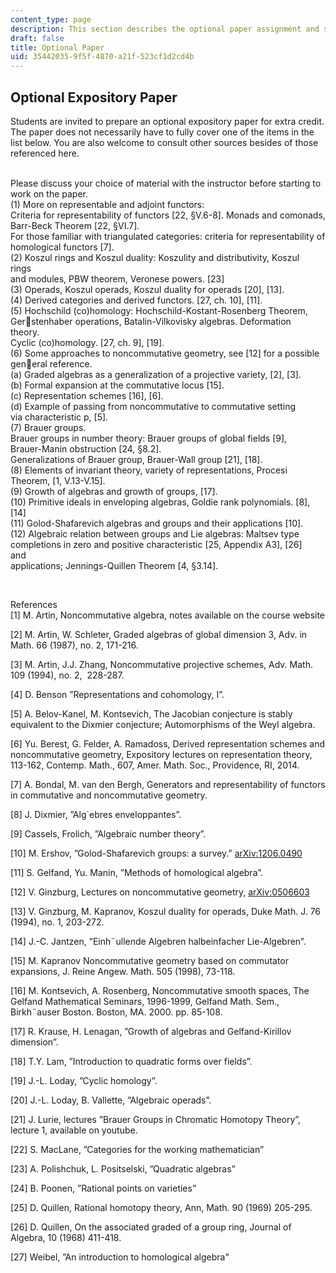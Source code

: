 ```yaml
---
content_type: page
description: This section describes the optional paper assignment and suggested topics.
draft: false
title: Optional Paper
uid: 35442035-9f5f-4870-a21f-523cf1d2cd4b
---
```

## Optional Expository Paper

Students are invited to prepare an optional expository paper for extra credit. The paper does not necessarily have to fully cover one of the items in the list below. You are also welcome to consult other sources besides of those referenced here.     
 

Please discuss your choice of material with the instructor before starting to work on the paper.     
(1) More on representable and adjoint functors:     
Criteria for representability of functors \[22, §V.6-8\]. Monads and comonads, Barr-Beck Theorem \[22, §VI.7\].     
For those familiar with triangulated categories: criteria for representability of homological functors \[7\].     
(2) Koszul rings and Koszul duality: Koszulity and distributivity, Koszul rings     
and modules, PBW theorem, Veronese powers. \[23\]     
(3) Operads, Koszul operads, Koszul duality for operads \[20\], \[13\].     
(4) Derived categories and derived functors. \[27, ch. 10\], \[11\].     
(5) Hochschild (co)homology: Hochschild-Kostant-Rosenberg Theorem, Gerstenhaber operations, Batalin-Vilkovisky algebras. Deformation theory.     
Cyclic (co)homology. \[27, ch. 9\], \[19\].     
(6) Some approaches to noncommutative geometry, see \[12\] for a possible general reference.     
(a) Graded algebras as a generalization of a projective variety, \[2\], \[3\].     
(b) Formal expansion at the commutative locus \[15\].     
(c) Representation schemes \[16\], \[6\].     
(d) Example of passing from noncommutative to commutative setting via characteristic p, \[5\].     
(7) Brauer groups.     
Brauer groups in number theory: Brauer groups of global fields \[9\],     
Brauer-Manin obstruction \[24, §8.2\].     
Generalizations of Brauer group, Brauer-Wall group \[21\], \[18\].     
(8) Elements of invariant theory, variety of representations, Procesi Theorem, \[1, V.13-V.15\].     
(9) Growth of algebras and growth of groups, \[17\].     
(10) Primitive ideals in enveloping algebras, Goldie rank polynomials. \[8\], \[14\]     
(11) Golod-Shafarevich algebras and groups and their applications \[10\].     
(12) Algebraic relation between groups and Lie algebras: Maltsev type completions in zero and positive characteristic \[25, Appendix A3\], \[26\] and     
applications; Jennings-Quillen Theorem \[4, §3.14\].

 

References     
\[1\] M. Artin, Noncommutative algebra, notes available on the course website

\[2\] M. Artin, W. Schleter, Graded algebras of global dimension 3, Adv. in Math. 66 (1987), no. 2, 171-216.

\[3\] M. Artin, J.J. Zhang, Noncommutative projective schemes, Adv. Math. 109 (1994), no. 2,  228-287.   

\[4\] D. Benson ”Representations and cohomology, I”.   

\[5\] A. Belov-Kanel, M. Kontsevich, The Jacobian conjecture is stably equivalent to the Dixmier conjecture; Automorphisms of the Weyl algebra.   

\[6\] Yu. Berest, G. Felder, A. Ramadoss, Derived representation schemes and noncommutative geometry, Expository lectures on representation theory, 113-162, Contemp. Math., 607, Amer. Math. Soc., Providence, RI, 2014.   

\[7\] A. Bondal, M. van den Bergh, Generators and representability of functors in commutative and noncommutative geometry.   

\[8\] J. Dixmier, ”Alg\`ebres enveloppantes”.   

\[9\] Cassels, Frolich, ”Algebraic number theory”.   

\[10\] M. Ershov, ”Golod-Shafarevich groups: a survey.” [arXiv:1206.0490](https://arxiv.org/abs/1206.0490)   

\[11\] S. Gelfand, Yu. Manin, ”Methods of homological algebra”.   

\[12\] V. Ginzburg, Lectures on noncommutative geometry, [arXiv:0506603](https://arxiv.org/abs/math/0506603)  

\[13\] V. Ginzburg, M. Kapranov, Koszul duality for operads, Duke Math. J. 76 (1994), no. 1, 203-272.   

\[14\] J.-C. Jantzen, ”Einh¨ullende Algebren halbeinfacher Lie-Algebren”.   

\[15\] M. Kapranov Noncommutative geometry based on commutator expansions, J. Reine Angew. Math. 505 (1998), 73-118.   

\[16\] M. Kontsevich, A. Rosenberg, Noncommutative smooth spaces, The Gelfand Mathematical Seminars, 1996-1999, Gelfand Math. Sem., Birkh¨auser Boston. Boston, MA. 2000. pp. 85-108.   

\[17\] R. Krause, H. Lenagan, ”Growth of algebras and Gelfand-Kirillov dimension”.   

\[18\] T.Y. Lam, ”Introduction to quadratic forms over fields”.   

\[19\] J.-L. Loday, ”Cyclic homology”.   

\[20\] J.-L. Loday, B. Vallette, ”Algebraic operads”.   

\[21\] J. Lurie, lectures ”Brauer Groups in Chromatic Homotopy Theory”, lecture 1, available on youtube.   

\[22\] S. MacLane, ”Categories for the working mathematician”   

\[23\] A. Polishchuk, L. Positselski, ”Quadratic algebras”   

\[24\] B. Poonen, ”Rational points on varieties” 

\[25\] D. Quillen, Rational homotopy theory, Ann, Math. 90 (1969) 205-295.   

\[26\] D. Quillen, On the associated graded of a group ring, Journal of Algebra, 10 (1968) 411-418.   

\[27\] Weibel, ”An introduction to homological algebra"